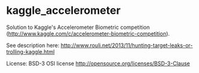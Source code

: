 kaggle_accelerometer
====================

Solution to Kaggle's Accelerometer Biometric competition (http://www.kaggle.com/c/accelerometer-biometric-competition).

See description here: http://www.rouli.net/2013/11/hunting-target-leaks-or-trolling-kaggle.html


License:
BSD-3 OSI license
http://opensource.org/licenses/BSD-3-Clause
